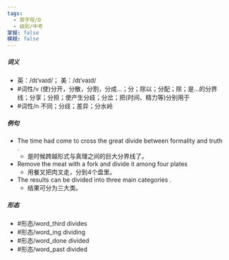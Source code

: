 ```yaml
---
tags:
  - 首字母/D
  - 级别/中考
掌握: false
模糊: false
---
```

##### 词义
- 英：/dɪˈvaɪd/； 美：/dɪˈvaɪd/
- #词性/v  (使)分开，分散，分割，分成…；分；除以；分配；除；是…的分界线；分享；分担；使产生分歧；分岔；把(时间、精力等)分别用于
- #词性/n  不同；分歧；差异；分水岭
##### 例句
- The time had come to cross the great divide between formality and truth .
	- 是时候跨越形式与真理之间的巨大分界线了。
- Remove the meat with a fork and divide it among four plates
	- 用餐叉把肉叉走，分到4个盘里。
- The results can be divided into three main categories .
	- 结果可分为三大类。
##### 形态
- #形态/word_third divides
- #形态/word_ing dividing
- #形态/word_done divided
- #形态/word_past divided

